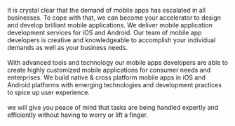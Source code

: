 It is crystal clear that the demand of mobile apps has escalated in all businesses. To cope with that, we can become your accelerator to design and develop brilliant mobile applications. We deliver mobile application development services for iOS and Android. Our team of mobile app developers is creative and knowledgeable to accomplish your individual demands as well as your business needs.
<br>
<br>
With advanced tools and technology our mobile apps developers are able to create highly customized mobile applications for consumer needs and enterprises. We build native & cross platform mobile apps in iOS and Android platforms with emerging technologies and development practices to spice up user experience.
<br>
<br>
we will give you peace of mind that tasks are being handled expertly and efficiently without having to worry or lift a finger.
